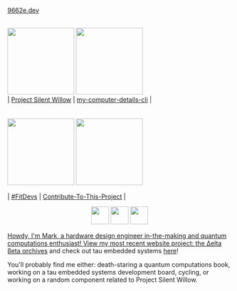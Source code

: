 
  <a align="center" href="https://9662e.dev">9662e.dev</a><br/><br/>

  <a href="https://github.com/stars/win21H2/lists/project-silent-willow"><img src="https://github.com/win21H2/win21H2/assets/92825997/89d1fb3e-6d2d-4fe8-ad59-f6b45a2971ec" width="150"/></a>
  <a href="https://github.com/win21H2/my-computer-details-cli"><img src="https://user-images.githubusercontent.com/92825997/227761229-162307ff-8130-4981-9e2f-09eb19f069fd.png" width="150"/></a>
  <br>
    | <a href="https://github.com/stars/win21H2/lists/project-silent-willow">Project Silent Willow</a> |
    <a href="https://github.com/win21H2/my-computer-details-cli">my-computer-details-cli</a> |
  <br><br><br>
  <a href="https://github.com/FitDevs-withKat"><img src="https://user-images.githubusercontent.com/92825997/195959293-a02e7dca-014f-4de7-9bd7-32200005276c.png" width="150"/></a>
  <a href="https://github.com/Syknapse/Contribute-To-This-Project"><img src="https://user-images.githubusercontent.com/92825997/227754096-bcb46935-fe6f-475b-93d9-0a7f6eae2cae.png" width="150"/></a>



 | <a href="https://github.com/FitDevs-withKat">#FitDevs</a> |  <a href="https://github.com/Syknapse/Contribute-To-This-Project">Contribute-To-This-Project</a> |


<p align="center">
  <a href="https://stackoverflow.com/users/19235706/324hz"><img src="https://user-images.githubusercontent.com/92825997/227754440-635b614d-5d0c-49f4-9262-06cf97353150.png" width=40/></a>
  <a href="https://www.youtube.com/channel/UCIxhTC2VeyZOCZZvmP-zLDg"><img src="https://user-images.githubusercontent.com/92825997/227754435-66c890b7-e6a1-4a5c-9b6d-c48d9eb542a2.png" width=40/></a>
  <a href="https://www.reddit.com/user/324Hz"/><img src="https://github.com/gauravghongde/social-icons/blob/master/PNG/Color/Reddit.png?raw=true" width=40</a>
</p>

Howdy, I'm Mark, a hardware design engineer in-the-making and quantum computations enthusiast! View my most recent website project: <a href="https://9662e.dev/deltabetaarchives">the Δelta βeta αrchives</a> and check out tau embedded systems <a href="https://9662e.dev/tauembeddedsystems">here</a>!

You'll probably find me either: death-staring a quantum computations book, working on a tau embedded systems development board, cycling, or working on a random component related to Project Silent Willow.
